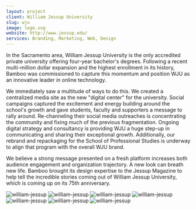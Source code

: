 ```yaml
---
layout: project
client: William Jessup University
slug: wju
image: logo.svg 
website: http://www.jessup.edu/
services: Branding, Marketing, Web, Design
---
```


In the Sacramento area, William Jessup University is the only accredited private university offering four-year bachelor's degrees. Following a recent multi-million dollar expansion and the highest enrollment in its history, Bamboo was commissioned to capture this momentum and position WJU as an innovative leader in online technology. 

We immediately saw a multitude of ways to do this. We created a centralized media site as the new "digital center" for the university. Social campaigns captured the excitement and energy building around the school's growth and gave students, faculty and supporters a message to rally around. Re-channeling their social media outreaches is concentrating the community and fixing much of the previous fragmentation. Ongoing digital strategy and consultancy is providing WJU a huge step-up in communicating and sharing their exceptional growth. Additionally, our rebrand and repackaging for the School of Professional Studies is underway to align that program with the overall WJU brand. 

We believe a strong message presented on a fresh platform increases both audience engagement and organization trajectory. A new look can breath new life. Bamboo brought its design expertise to the Jessup Magazine to help tell the incredible stories coming out of William Jessup University, which is coming up on its 75th anniversary.

![william-jessup](/images/client-assets/{{page.slug}}/01.jpg)
![william-jessup](/images/client-assets/{{page.slug}}/02.jpg)
![william-jessup](/images/client-assets/{{page.slug}}/03.jpg)
![william-jessup](/images/client-assets/{{page.slug}}/04.jpg)
![william-jessup](/images/client-assets/{{page.slug}}/05.jpg)
![william-jessup](/images/client-assets/{{page.slug}}/06.jpg)
![william-jessup](/images/client-assets/{{page.slug}}/07.jpg)
